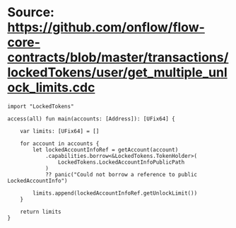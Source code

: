 # Source: https://github.com/onflow/flow-core-contracts/blob/master/transactions/lockedTokens/user/get_multiple_unlock_limits.cdc

```
import "LockedTokens"

access(all) fun main(accounts: [Address]): [UFix64] {

    var limits: [UFix64] = []

    for account in accounts {
        let lockedAccountInfoRef = getAccount(account)
            .capabilities.borrow<&LockedTokens.TokenHolder>(
                LockedTokens.LockedAccountInfoPublicPath
            )
            ?? panic("Could not borrow a reference to public LockedAccountInfo")

        limits.append(lockedAccountInfoRef.getUnlockLimit())
    }

    return limits
}

```